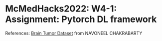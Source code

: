 # McMedHacks2022: W4-1: Assignment: Pytorch DL framework 

References: [Brain Tumor Dataset](https://www.kaggle.com/datasets/navoneel/brain-mri-images-for-brain-tumor-detection/code?datasetId=165566&sortBy=voteCount) from NAVONEEL CHAKRABARTY
